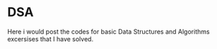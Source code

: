 # DSA
Here i would post the codes for basic Data Structures and Algorithms excersises that I have solved.
